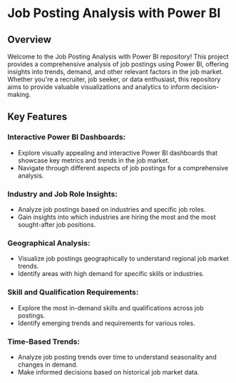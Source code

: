 # Job Posting Analysis with Power BI
## Overview
Welcome to the Job Posting Analysis with Power BI repository! This project provides a comprehensive analysis of job postings using Power BI, offering insights into trends, demand, and other relevant factors in the job market. Whether you're a recruiter, job seeker, or data enthusiast, this repository aims to provide valuable visualizations and analytics to inform decision-making.

## Key Features
### Interactive Power BI Dashboards:

* Explore visually appealing and interactive Power BI dashboards that showcase key metrics and trends in the job market.
* Navigate through different aspects of job postings for a comprehensive analysis.
### Industry and Job Role Insights:

* Analyze job postings based on industries and specific job roles.
* Gain insights into which industries are hiring the most and the most sought-after job positions.
### Geographical Analysis:

* Visualize job postings geographically to understand regional job market trends.
* Identify areas with high demand for specific skills or industries.
### Skill and Qualification Requirements:

* Explore the most in-demand skills and qualifications across job postings.
* Identify emerging trends and requirements for various roles.
### Time-Based Trends:

* Analyze job posting trends over time to understand seasonality and changes in demand.
* Make informed decisions based on historical job market data.
